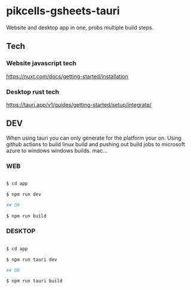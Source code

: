 # pikcells-gsheets-tauri
Website and desktop app in one, probs multiple build steps.


## Tech

### Website javascript tech 

https://nuxt.com/docs/getting-started/installation

### Desktop rust tech

https://tauri.app/v1/guides/getting-started/setup/integrate/


## DEV

When using tauri you can only generate for the platform your on. Using github actions to build linux build and pushing out build jobs to microsoft azure to windows windows builds. mac...


### WEB

```bash

$ cd app

$ npm run dev

## OR

$ npm run build

```


### DESKTOP

```bash

$ cd app

$ npm run tauri dev

## OR

$ npm run tauri build

```
